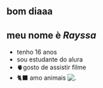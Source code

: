  ## bom diaaa
## meu nome è _Rayssa_
- tenho 16 anos 
- sou estudante do alura
- 🫀gosto de assistir filme
- 🐈‍⬛ amo animais
![.](https://media1.tenor.com/m/6S1bWD8WfZUAAAAd/love-kiss.gif)

